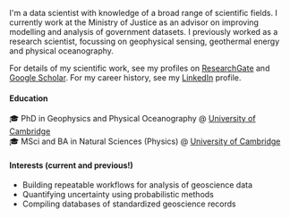 I'm a data scientist with knowledge of a broad range of scientific fields. I currently work at the Ministry of Justice as an advisor on improving modelling and analysis of government datasets. I previously worked as a research scientist, focussing on geophysical sensing, geothermal energy and physical oceanography. 

For details of my scientific work, see my profiles on [ResearchGate](https://www.researchgate.net/profile/Alex-Dickinson) and [Google Scholar](https://scholar.google.com/citations?user=Aujv9qYAAAAJ&hl=en). For my career history, see my [LinkedIn](https://www.linkedin.com/in/alex-dickinson-phd/) profile.

#### Education
 
:mortar_board: PhD in Geophysics and Physical Oceanography @ [University of Cambridge](https://www.esc.cam.ac.uk/) \
:mortar_board: MSci and BA in Natural Sciences (Physics) @ [University of Cambridge](https://www.esc.cam.ac.uk/)

#### Interests (current and previous!)

- Building repeatable workflows for analysis of geoscience data
- Quantifying uncertainty using probabilistic methods
- Compiling databases of standardized geoscience records



              
